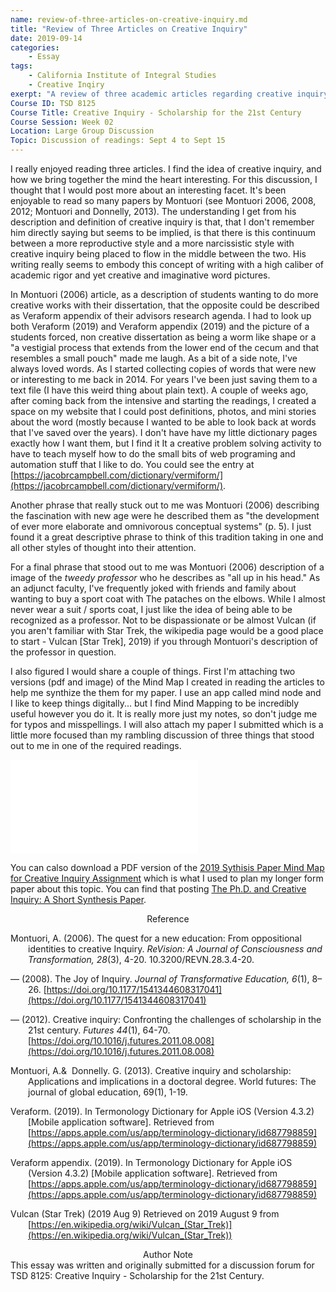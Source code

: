 ```yaml
---
name: review-of-three-articles-on-creative-inquiry.md
title: "Review of Three Articles on Creative Inquiry"
date: 2019-09-14
categories:
    - Essay
tags:
    - California Institute of Integral Studies
    - Creative Inqiry
exerpt: "A review of three academic articles regarding creative inquiry"
Course ID: TSD 8125  
Course Title: Creative Inquiry - Scholarship for the 21st Century  
Course Session: Week 02  
Location: Large Group Discussion  
Topic: Discussion of readings: Sept 4 to Sept 15  
---
```


I really enjoyed reading three articles. I find the idea of creative inquiry, and how we bring together the mind the heart interesting. For this discussion, I thought that I would post more about an interesting facet. It's been enjoyable to read so many papers by Montuori (see Montuori 2006, 2008, 2012; Montuori and Donnelly,  2013). The understanding I get from his description and definition of creative inquiry is that, that I don't remember him directly saying but seems to be implied, is that there is this continuum between a more reproductive style and a more narcissistic style with creative inquiry being placed to flow in the middle between the two. His writing really seems to embody this concept of writing with a high caliber of academic rigor and yet creative and imaginative word pictures.

In Montuori (2006) article, as a description of students wanting to do more creative works with their dissertation, that the opposite could be described as Veraform appendix of their advisors research agenda.  I had to look up both Veraform (2019) and Veraform appendix (2019) and the picture of a students forced, non creative dissertation as being a worm like shape or a "a vestigial process that extends from the lower end of the cecum and that resembles a small pouch" made me laugh. As a bit of a side note, I've always loved words. As I started collecting copies of words that were new or interesting to me back in 2014. For years I've been just saving them to a text file (I have this weird thing about plain text). A couple of weeks ago, after coming back from the intensive and starting the readings, I created a space on my website that I could post definitions, photos, and mini stories about the word (mostly because I wanted to be able to look back at words that I've saved over the years). I don't have have my little dictionary pages exactly how I want them, but I find it It a creative problem solving activity to have to teach myself how to do the small bits of web programing and automation stuff that I like to do. You could see the entry at [https://jacobrcampbell.com/dictionary/vermiform/](https://jacobrcampbell.com/dictionary/vermiform/).

Another phrase that really stuck out to me was Montuori (2006) describing the fascination with new age were he described them as "the development of ever more elaborate and omnivorous concep­tual systems" (p. 5). I just found it a great descriptive phrase to think of this tradition taking in one and all other styles of thought into their attention.

For a final phrase that stood out to me was Montuori (2006) description of a image of the _tweedy profes­sor_ who he describes as "all up in his head." As an adjunct faculty, I've frequently joked with friends and family about wanting to buy a sport coat with The pataches on the elbows. While I almost never wear a suit / sports coat, I just like the idea of being able to be recognized as a professor. Not to be dispassionate or be almost Vulcan (if you aren't familiar with Star Trek, the wikipedia page would be a good place to start - Vulcan [Star Trek], 2019) if you through Montuori's description of the professor in question.

I also figured I would share a couple of things. First I'm attaching two versions (pdf and image) of the Mind Map I created in reading the articles to help me synthize the them for my paper. I use an app called mind node and I like to keep things digitally... but I find Mind Mapping to be incredibly useful however you do it. It is really more just my notes, so don't judge me for typos and misspellings. I will also attach my paper I submitted which is a little more focused than my rambling discussion of three things that stood out to me in one of the required readings.

![Mind Map from Mindnode for Articles](/assets/media//assets/media/2019-sythisis-paper-mind-map-creative-inquiry.pdf "Mind Map from Mindnode for Articles")

You can calso download a PDF version of the [2019 Sythisis Paper Mind Map for Creative Inquiry Assignment](2019-sythisis-paper-mind-map-creative-inquiry.pdf) which is what I used to plan my longer form paper about this topic. You can find that posting [The Ph.D. and Creative Inquiry: A Short Synthesis Paper](/resources/essays/the-phd-and-creative-inquiry/).

<div style="text-align: center" markdown="1">
Reference
</div>
<div style="margin: 0 0 0 2em; text-indent: -2em;" markdown="1">

Montuori, A. (2006). The quest for a new education: From oppositional identities to creative Inquiry. _ReVision: A Journal of Consciousness and Transformation, 28_(3), 4-20. 10.3200/REVN.28.3.4-20.

— (2008). The Joy of Inquiry. _Journal of Transformative Education, 6_(1), 8–26. [https://doi.org/10.1177/1541344608317041](https://doi.org/10.1177/1541344608317041)

— (2012). Creative inquiry: Confronting the challenges of scholarship in the 21st century. _Futures 44_(1), 64-70. [https://doi.org/10.1016/j.futures.2011.08.008](https://doi.org/10.1016/j.futures.2011.08.008)

Montuori, A.&  Donnelly. G. (2013). Creative inquiry and scholarship: Applications and implications in a doctoral degree. World futures: The journal of global education, 69(1), 1-19.

Veraform. (2019). In Termonology Dictionary for Apple iOS (Version 4.3.2) [Mobile application software]. Retrieved from [https://apps.apple.com/us/app/terminology-dictionary/id687798859](https://apps.apple.com/us/app/terminology-dictionary/id687798859)

Veraform appendix. (2019). In Termonology Dictionary for Apple iOS (Version 4.3.2) [Mobile application software]. Retrieved from [https://apps.apple.com/us/app/terminology-dictionary/id687798859](https://apps.apple.com/us/app/terminology-dictionary/id687798859)

Vulcan (Star Trek) (2019 Aug 9) Retrieved on 2019 August 9 from  [https://en.wikipedia.org/wiki/Vulcan_(Star_Trek)](https://en.wikipedia.org/wiki/Vulcan_(Star_Trek))

</div>

<div style="text-align: center" markdown="1">
Author Note
</div>
This essay was written and originally submitted for a discussion forum for TSD 8125: Creative Inquiry - Scholarship for the 21st Century.